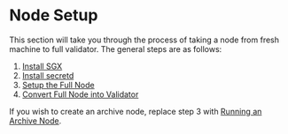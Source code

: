 # Node Setup

This section will take you through the process of taking a node from fresh machine to full validator. The general steps are as follows:

1. [Install SGX](install-sgx.md)
2. [Install secretd](install-secretd.md)
3. [Setup the Full Node](setup-full-node.md)
4. [Convert Full Node into Validator](becoming-a-validator.md)

If you wish to create an archive node, replace step 3 with [Running an Archive Node](../archive-nodes.md).
